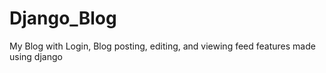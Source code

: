 # Django_Blog
My Blog with Login, Blog posting, editing, and viewing feed features made using django
